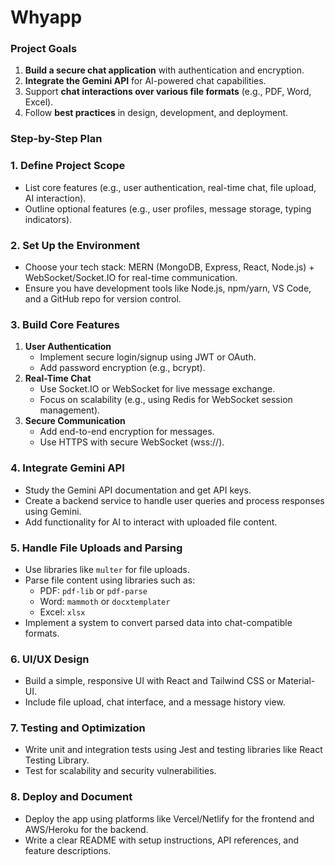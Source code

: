 # Whyapp
### **Project Goals**

1. **Build a secure chat application** with authentication and encryption.
2. **Integrate the Gemini API** for AI-powered chat capabilities.
3. Support **chat interactions over various file formats** (e.g., PDF, Word, Excel).
4. Follow **best practices** in design, development, and deployment.

### **Step-by-Step Plan**

### 1. **Define Project Scope**

- List core features (e.g., user authentication, real-time chat, file upload, AI interaction).
- Outline optional features (e.g., user profiles, message storage, typing indicators).

### 2. **Set Up the Environment**

- Choose your tech stack: MERN (MongoDB, Express, React, Node.js) + WebSocket/Socket.IO for real-time communication.
- Ensure you have development tools like Node.js, npm/yarn, VS Code, and a GitHub repo for version control.

### 3. **Build Core Features**

1. **User Authentication**
    - Implement secure login/signup using JWT or OAuth.
    - Add password encryption (e.g., bcrypt).
2. **Real-Time Chat**
    - Use Socket.IO or WebSocket for live message exchange.
    - Focus on scalability (e.g., using Redis for WebSocket session management).
3. **Secure Communication**
    - Add end-to-end encryption for messages.
    - Use HTTPS with secure WebSocket (wss://).

### 4. **Integrate Gemini API**

- Study the Gemini API documentation and get API keys.
- Create a backend service to handle user queries and process responses using Gemini.
- Add functionality for AI to interact with uploaded file content.

### 5. **Handle File Uploads and Parsing**

- Use libraries like `multer` for file uploads.
- Parse file content using libraries such as:
    - PDF: `pdf-lib` or `pdf-parse`
    - Word: `mammoth` or `docxtemplater`
    - Excel: `xlsx`
- Implement a system to convert parsed data into chat-compatible formats.

### 6. **UI/UX Design**

- Build a simple, responsive UI with React and Tailwind CSS or Material-UI.
- Include file upload, chat interface, and a message history view.

### 7. **Testing and Optimization**

- Write unit and integration tests using Jest and testing libraries like React Testing Library.
- Test for scalability and security vulnerabilities.

### 8. **Deploy and Document**

- Deploy the app using platforms like Vercel/Netlify for the frontend and AWS/Heroku for the backend.
- Write a clear README with setup instructions, API references, and feature descriptions.
